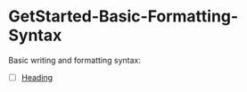 # GetStarted-Basic-Formatting-Syntax
Basic writing and formatting syntax:
 -[ ] [Heading](https://docs.github.com/en/get-started/writing-on-github/getting-started-with-writing-and-formatting-on-github/basic-writing-and-formatting-syntax#headings)
